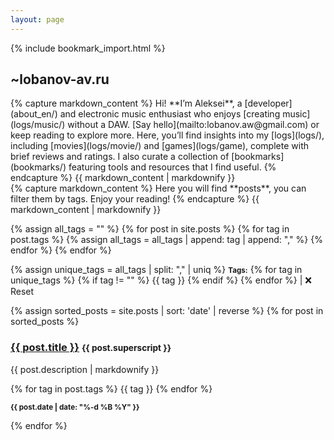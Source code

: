 ```yaml
---
layout: page
---
```


{% include bookmark_import.html %}

<body>

<h2>~lobanov-av.ru</h2>

<div class="bubble">
{% capture markdown_content %}
Hi! **I’m Aleksei**, a [developer](about_en/) and electronic music enthusiast who enjoys [creating music](logs/music/) without a DAW. [Say hello](mailto:lobanov.aw@gmail.com) or keep reading to explore more. Here, you’ll find insights into my [logs](logs/), including [movies](logs/movie/) and [games](logs/game), complete with brief reviews and ratings. I also curate a collection of [bookmarks](bookmarks/) featuring tools and resources that I find useful.
{% endcapture %}
{{ markdown_content | markdownify }}
</div>

<div class="bubble blue">
{% capture markdown_content %}
Here you will find **posts**, you can filter them by tags. Enjoy your reading!
{% endcapture %}
{{ markdown_content | markdownify }}

{% assign all_tags = "" %}
  {% for post in site.posts %}
    {% for tag in post.tags %}
      {% assign all_tags = all_tags | append: tag | append: "," %}
    {% endfor %}
  {% endfor %}

  {% assign unique_tags = all_tags | split: "," | uniq %}
  <small><b>Tags:</b></small>
  {% for tag in unique_tags %}
    {% if tag != "" %}
      <span class='tag small' data-tag="{{ tag | downcase }}">{{ tag }}</span>
    {% endif %}
  {% endfor %}
  | <span class='tag small' id="reset">❌ Reset</span>
 <!-- <button id="reset">❌ Reset</button>  -->
</div>

<div class="bookmarks-container">
{% assign sorted_posts = site.posts | sort: 'date' | reverse %}
{% for post in sorted_posts %}
<div class="bookmarks-bubble" data-tags="{% for tag in post.tags %}{{ tag | downcase }}{% if forloop.last == false %},{% endif %}{% endfor %}">

<h3><a href="{{ post.url }}">{{ post.title }}</a> <small class="superscript">{{ post.superscript }}</small></h3>

{{ post.description | markdownify }}

<div class="spacer"></div>

{% for tag in post.tags %}
  <span class='tag small'>{{ tag }}</span>
{% endfor %}

<div class="spacer"></div>

<small><b>{{ post.date | date: "%-d %B %Y" }}</b></small>
</div>
{% endfor %}

</div>
</body>